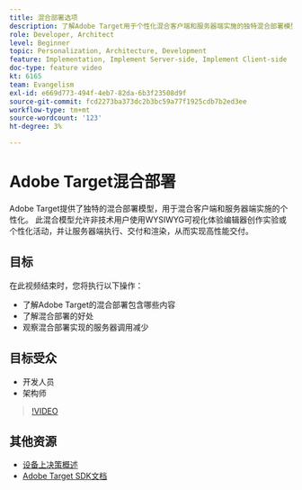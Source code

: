 ```yaml
---
title: 混合部署选项
description: 了解Adobe Target用于个性化混合客户端和服务器端实施的独特混合部署模型。
role: Developer, Architect
level: Beginner
topic: Personalization, Architecture, Development
feature: Implementation, Implement Server-side, Implement Client-side
doc-type: feature video
kt: 6165
team: Evangelism
exl-id: e669d773-494f-4eb7-82da-6b3f23508d9f
source-git-commit: fcd2273ba373dc2b3bc59a77f1925cdb7b2ed3ee
workflow-type: tm+mt
source-wordcount: '123'
ht-degree: 3%

---
```


# Adobe Target混合部署

Adobe Target提供了独特的混合部署模型，用于混合客户端和服务器端实施的个性化。 此混合模型允许非技术用户使用WYSIWYG可视化体验编辑器创作实验或个性化活动，并让服务器端执行、交付和渲染，从而实现高性能交付。

## 目标

在此视频结束时，您将执行以下操作：

* 了解Adobe Target的混合部署包含哪些内容
* 了解混合部署的好处
* 观察混合部署实现的服务器调用减少

## 目标受众

* 开发人员
* 架构师

>[!VIDEO](https://video.tv.adobe.com/v/329472/?quality=12&captions=chi_hans)

## 其他资源

* [设备上决策概述](https://experienceleague.adobe.com/zh-hans/docs/target-learn/tutorials/implementation/on-device-decisioning-overview#implementation)
* [Adobe Target SDK文档](https://experienceleague.adobe.com/zh-hans/docs/target-dev/developer/server-side/on-device-decisioning/overview)
